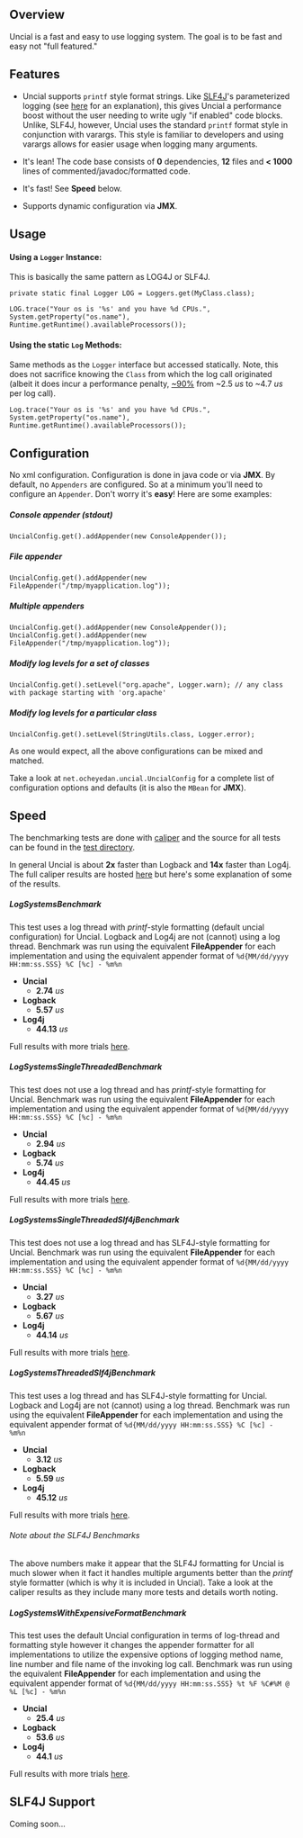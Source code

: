 Overview
--------

Uncial is a fast and easy to use logging system. The goal is to be fast and easy not "full featured."

Features
--------

* Uncial supports `printf` style format strings. Like [SLF4J](http://www.slf4j.org/)'s parameterized logging (see [here](http://www.slf4j.org/faq.html#logging_performance) for an explanation), this gives Uncial a performance boost without the user needing to write ugly "if enabled" code blocks.  Unlike, SLF4J, however, Uncial uses the standard `printf` format style in conjunction with varargs.  This style is familiar to developers and using varargs allows for easier usage when logging many arguments.

* It's lean!  The code base consists of __0__ dependencies, __12__ files and __< 1000__ lines of commented/javadoc/formatted code.

* It's fast!  See __Speed__ below.

* Supports dynamic configuration via __JMX__.

Usage
-----

#### Using a `Logger` Instance:
This is basically the same pattern as LOG4J or SLF4J.

    private static final Logger LOG = Loggers.get(MyClass.class);
    
    LOG.trace("Your os is '%s' and you have %d CPUs.", System.getProperty("os.name"), Runtime.getRuntime().availableProcessors());

#### Using the static `Log` Methods:
Same methods as the `Logger` interface but accessed statically.  Note, this does not sacrifice knowing the `Class` from which the log call originated (albeit it does incur a performance penalty, [~90%](http://microbenchmarks.appspot.com/run/uncial.benchmark@gmail.com/net.ocheyedan.uncial.caliper.UncialBenchmark/1396003) from ~2.5 _us_ to ~4.7 _us_ per log call).

    Log.trace("Your os is '%s' and you have %d CPUs.", System.getProperty("os.name"), Runtime.getRuntime().availableProcessors());

Configuration
---------------------

No xml configuration.  Configuration is done in java code or via __JMX__.  By default, no `Appenders` are configured.  So at a minimum you'll need to configure an `Appender`.  Don't worry it's __easy__!
Here are some examples:

##### Console appender (stdout)

    UncialConfig.get().addAppender(new ConsoleAppender());

##### File appender

    UncialConfig.get().addAppender(new FileAppender("/tmp/myapplication.log"));

##### Multiple appenders

    UncialConfig.get().addAppender(new ConsoleAppender());
    UncialConfig.get().addAppender(new FileAppender("/tmp/myapplication.log"));

##### Modify log levels for a set of classes

    UncialConfig.get().setLevel("org.apache", Logger.warn); // any class with package starting with 'org.apache'

##### Modify log levels for a particular class

    UncialConfig.get().setLevel(StringUtils.class, Logger.error);


As one would expect, all the above configurations can be mixed and matched.

Take a look at `net.ocheyedan.uncial.UncialConfig` for a complete list of configuration options and defaults (it is also the `MBean` for __JMX__).


Speed
-----

The benchmarking tests are done with [caliper](http://code.google.com/p/caliper/) and the source for all tests can be found in the [test directory](https://github.com/blangel/uncial/tree/master/src/test/java/net/ocheyedan/uncial/caliper).

In general Uncial is about __2x__ faster than Logback and __14x__ faster than Log4j.  The full caliper results are hosted [here](http://microbenchmarks.appspot.com/user/uncial.benchmark@gmail.com) but here's some explanation of some of the results.

##### LogSystemsBenchmark
This test uses a log thread with _printf_-style formatting (default uncial configuration) for Uncial.  Logback and Log4j are not (cannot) using a log thread.  Benchmark was run using the equivalent __FileAppender__ for each implementation and using the equivalent appender format of `%d{MM/dd/yyyy HH:mm:ss.SSS} %C [%c] - %m%n`

* __Uncial__ 
    * __2.74__ _us_
* __Logback__
    * __5.57__ _us_
* __Log4j__
    * __44.13__ _us_

Full results with more trials [here](http://microbenchmarks.appspot.com/run/uncial.benchmark@gmail.com/net.ocheyedan.uncial.caliper.LogSystemsBenchmark). 

##### LogSystemsSingleThreadedBenchmark
This test does not use a log thread and has _printf_-style formatting for Uncial.  Benchmark was run using the equivalent __FileAppender__ for each implementation and using the equivalent appender format of `%d{MM/dd/yyyy HH:mm:ss.SSS} %C [%c] - %m%n`

* __Uncial__ 
    * __2.94__ _us_
* __Logback__
    * __5.74__ _us_
* __Log4j__
    * __44.45__ _us_

Full results with more trials [here](http://microbenchmarks.appspot.com/run/uncial.benchmark@gmail.com/net.ocheyedan.uncial.caliper.LogSystemsSingleThreadedBenchmark).

##### LogSystemsSingleThreadedSlf4jBenchmark
This test does not use a log thread and has SLF4J-style formatting for Uncial.  Benchmark was run using the equivalent __FileAppender__ for each implementation and using the equivalent appender format of `%d{MM/dd/yyyy HH:mm:ss.SSS} %C [%c] - %m%n`

* __Uncial__ 
    * __3.27__ _us_
* __Logback__
    * __5.67__ _us_
* __Log4j__
    * __44.14__ _us_

Full results with more trials [here](http://microbenchmarks.appspot.com/run/uncial.benchmark@gmail.com/net.ocheyedan.uncial.caliper.LogSystemsThreadedSlf4jBenchmark).

##### LogSystemsThreadedSlf4jBenchmark
This test uses a log thread and has SLF4J-style formatting for Uncial.  Logback and Log4j are not (cannot) using a log thread.  Benchmark was run using the equivalent __FileAppender__ for each implementation and using the equivalent appender format of `%d{MM/dd/yyyy HH:mm:ss.SSS} %C [%c] - %m%n`

* __Uncial__ 
    * __3.12__ _us_
* __Logback__
    * __5.59__ _us_
* __Log4j__
    * __45.12__ _us_

Full results with more trials [here](http://microbenchmarks.appspot.com/run/uncial.benchmark@gmail.com/net.ocheyedan.uncial.caliper.LogSystemsThreadedSlf4jBenchmark).

###### Note about the SLF4J Benchmarks
The above numbers make it appear that the SLF4J formatting for Uncial is much slower when it fact it handles multiple arguments better than the _printf_ style formatter (which is why it is included in Uncial).  Take a look at the caliper results as they include many more tests and details worth noting.

##### LogSystemsWithExpensiveFormatBenchmark
This test uses the default Uncial configuration in terms of log-thread and formatting style however it changes the appender formatter for all implementations to utilize the expensive options of logging method name, line number and file name of the invoking log call.  Benchmark was run using the equivalent __FileAppender__ for each implementation and using the equivalent appender format of `%d{MM/dd/yyyy HH:mm:ss.SSS} %t %F %C#%M @ %L [%c] - %m%n`

* __Uncial__ 
    * __25.4__ _us_
* __Logback__
    * __53.6__ _us_
* __Log4j__
    * __44.1__ _us_

Full results with more trials [here](http://microbenchmarks.appspot.com/run/uncial.benchmark@gmail.com/net.ocheyedan.uncial.caliper.LogSystemsWithExpensiveFormatBenchmark). 


SLF4J Support
--------------

Coming soon...